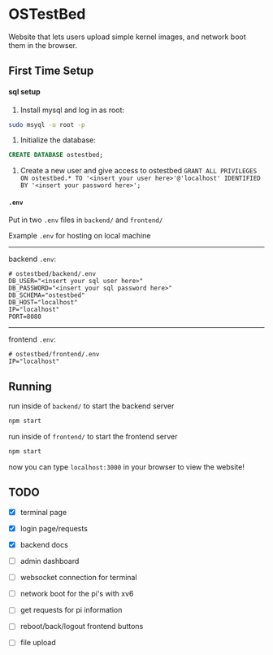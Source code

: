 # OSTestBed

Website that lets users upload simple kernel images, and network boot them in the browser.

## First Time Setup

#### sql setup

1. Install mysql and log in as root: 
```sh
sudo msyql -u root -p
```

1. Initialize the database: 
```sql
CREATE DATABASE ostestbed;
``` 

1. Create a new user and give access to ostestbed
`GRANT ALL PRIVILEGES ON ostestbed.* TO '<insert your user here>'@'localhost' IDENTIFIED BY '<insert your password here>';`

#### `.env`

Put in two `.env` files in `backend/` and `frontend/`

Example `.env` for hosting on local machine

---

backend `.env`:

```
# ostestbed/backend/.env
DB_USER="<insert your sql user here>"
DB_PASSWORD="<insert your sql password here>"
DB_SCHEMA="ostestbed"
DB_HOST="localhost"
IP="localhost"
PORT=8080
```

---

frontend `.env`:

```
# ostestbed/frontend/.env
IP="localhost"
```

## Running

run inside of `backend/` to start the backend server
```sh
npm start
```

run inside of `frontend/` to start the frontend server
```sh
npm start
```

now you can type `localhost:3000` in your browser to view the website!

## TODO

- [x] terminal page
- [x] login page/requests
- [x] backend docs
- [ ] admin dashboard
- [ ] websocket connection for terminal
- [ ] network boot for the pi's with xv6
- [ ] get requests for pi information
- [ ] reboot/back/logout frontend buttons
- [ ] file upload

